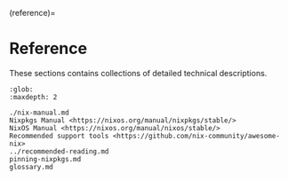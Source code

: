 (reference)=
# Reference

These sections contains collections of detailed technical descriptions.

```{toctree}
:glob:
:maxdepth: 2

./nix-manual.md
Nixpkgs Manual <https://nixos.org/manual/nixpkgs/stable/>
NixOS Manual <https://nixos.org/manual/nixos/stable/>
Recommended support tools <https://github.com/nix-community/awesome-nix>
../recommended-reading.md
pinning-nixpkgs.md
glossary.md
```
